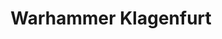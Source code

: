 ---
title: "Warhammer Klagenfurt"
url: /klagenfurt-am-woerthersee/warhammer-klagenfurt/
shop: Spiele
---